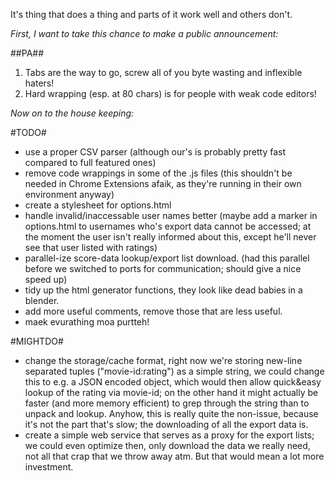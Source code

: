 It's thing that does a thing and parts of it work well and others don't.

*First, I want to take this chance to make a public announcement:*

##PA##

1. Tabs are the way to go, screw all of you byte wasting and inflexible haters!
2. Hard wrapping (esp. at 80 chars) is for people with weak code editors!

*Now on to the house keeping:*

#TODO#

- use a proper CSV parser (although our's is probably pretty fast compared to full featured ones)
- remove code wrappings in some of the .js files (this shouldn't be needed in Chrome Extensions afaik, as they're running in their own environment anyway)
- create a stylesheet for options.html
- handle invalid/inaccessable user names better (maybe add a marker in options.html to usernames who's export data cannot be accessed; at the moment the user isn't really informed about this, except he'll never see that user listed with ratings)
- parallel-ize score-data lookup/export list download. (had this parallel before we switched to ports for communication; should give a nice speed up)
- tidy up the html generator functions, they look like dead babies in a blender.
- add more useful comments, remove those that are less useful.
- maek evurathing moa purtteh!

#MIGHTDO#

- change the storage/cache format, right now we're storing new-line separated tuples ("movie-id:rating") as a simple string, we could change this to e.g. a JSON encoded object, which would then allow quick&easy lookup of the rating via movie-id; on the other hand it might actually be faster (and more memory efficient) to grep through the string than to unpack and lookup. Anyhow, this is really quite the non-issue, because it's not the part that's slow; the downloading of all the export data is.
- create a simple web service that serves as a proxy for the export lists; we could even optimize then, only download the data we really need, not all that crap that we throw away atm. But that would mean a lot more investment.
